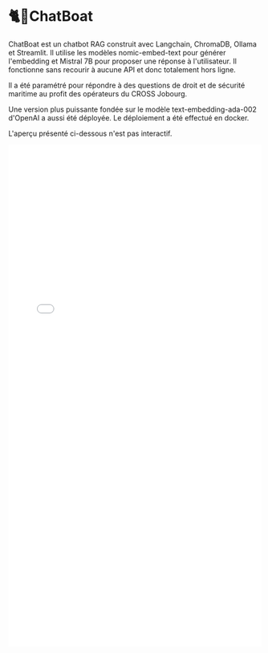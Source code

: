 
<html lang="fr">
<head>
    <meta charset="UTF-8">
    <meta name="viewport" content="width=device-width, initial-scale=1.0">
    <title>🐈🚢ChatBoat</title>
</head>
<body>
    <h1>🐈🚢ChatBoat</h1>
    <p>ChatBoat est un chatbot RAG construit avec Langchain, ChromaDB, Ollama et Streamlit. Il utilise les modèles nomic-embed-text pour générer l'embedding et Mistral 7B pour proposer une réponse à l'utilisateur. Il fonctionne sans recourir à aucune API et donc totalement hors ligne.</p>
    <p>Il a été paramétré pour répondre à des questions de droit et de sécurité maritime au profit des opérateurs du CROSS Jobourg. </p>
    <p>Une version plus puissante fondée sur le modèle text-embedding-ada-002 d'OpenAI a aussi été déployée. Le déploiement a été effectué en docker.</p>
    <p>L'aperçu présenté ci-dessous n'est pas interactif.</p>
    <iframe src="streamlit_app_bis · Streamlit.html" width="100%" height="1000px" frameborder="0"></iframe>
</body>
</html>

